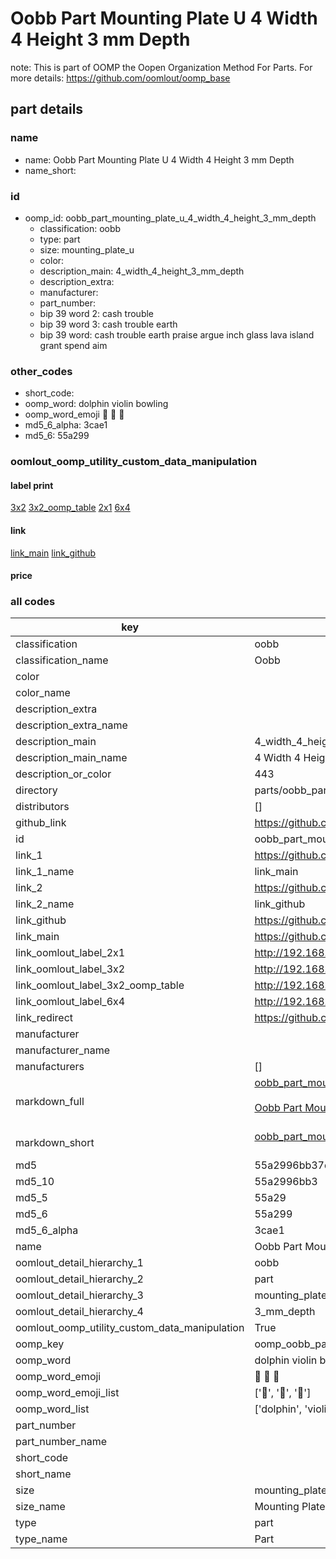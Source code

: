 # Oobb Part Mounting Plate U 4 Width 4 Height 3 mm Depth  

note: This is part of OOMP the Oopen Organization Method For Parts. For more details: https://github.com/oomlout/oomp_base

##  part details
  







### name
* name: Oobb Part Mounting Plate U 4 Width 4 Height 3 mm Depth
* name_short: 
### id
* oomp_id: oobb_part_mounting_plate_u_4_width_4_height_3_mm_depth
  * classification: oobb
  * type: part
  * size: mounting_plate_u
  * color: 
  * description_main: 4_width_4_height_3_mm_depth
  * description_extra: 
  * manufacturer: 
  * part_number: 
  * bip 39 word 2: cash trouble
  * bip 39 word 3: cash trouble earth
  * bip 39 word: cash trouble earth praise argue inch glass lava island grant spend aim

### other_codes
* short_code: 
* oomp_word: dolphin violin bowling
* oomp_word_emoji :dolphin: :violin: :bowling:
* md5_6_alpha: 3cae1
* md5_6: 55a299






### oomlout_oomp_utility_custom_data_manipulation
#### label print
[3x2](http://192.168.1.245:1112/?label=oomp%203cae1)
[3x2_oomp_table](http://192.168.1.108:1112/?label=oomp%203cae1)
[2x1](http://192.168.1.242:1112/?label=oomp%203cae1)
[6x4](http://192.168.1.55:1112/?label=oomp%203cae1)    

#### link

[link_main](https://github.com/oomlout/oomlout_oomp_version_1_messy/tree/main/parts/oobb_part_mounting_plate_u_4_width_4_height_3_mm_depth) [link_github](https://github.com/oomlout/oomlout_oomp_version_1_messy/tree/main/parts/oobb_part_mounting_plate_u_4_width_4_height_3_mm_depth)                             

#### price







### all codes 
| key | value |  
| --- | --- |  
| classification | oobb |  
| classification_name | Oobb |  
| color |  |  
| color_name |  |  
| description_extra |  |  
| description_extra_name |  |  
| description_main | 4_width_4_height_3_mm_depth |  
| description_main_name | 4 Width 4 Height 3 mm Depth |  
| description_or_color | 443 |  
| directory | parts/oobb_part_mounting_plate_u_4_width_4_height_3_mm_depth |  
| distributors | [] |  
| github_link | https://github.com/oomlout/oomlout_oomp_part_src/tree/main/parts/oobb_part_mounting_plate_u_4_width_4_height_3_mm_depth |  
| id | oobb_part_mounting_plate_u_4_width_4_height_3_mm_depth |  
| link_1 | https://github.com/oomlout/oomlout_oomp_version_1_messy/tree/main/parts/oobb_part_mounting_plate_u_4_width_4_height_3_mm_depth |  
| link_1_name | link_main |  
| link_2 | https://github.com/oomlout/oomlout_oomp_version_1_messy/tree/main/parts/oobb_part_mounting_plate_u_4_width_4_height_3_mm_depth |  
| link_2_name | link_github |  
| link_github | https://github.com/oomlout/oomlout_oomp_version_1_messy/tree/main/parts/oobb_part_mounting_plate_u_4_width_4_height_3_mm_depth |  
| link_main | https://github.com/oomlout/oomlout_oomp_version_1_messy/tree/main/parts/oobb_part_mounting_plate_u_4_width_4_height_3_mm_depth |  
| link_oomlout_label_2x1 | http://192.168.1.242:1112/?label=oomp%203cae1 |  
| link_oomlout_label_3x2 | http://192.168.1.245:1112/?label=oomp%203cae1 |  
| link_oomlout_label_3x2_oomp_table | http://192.168.1.108:1112/?label=oomp%203cae1 |  
| link_oomlout_label_6x4 | http://192.168.1.55:1112/?label=oomp%203cae1 |  
| link_redirect | https://github.com/oomlout/oomlout_oomp_version_1_messy/tree/main/parts/oobb_part_mounting_plate_u_4_width_4_height_3_mm_depth |  
| manufacturer |  |  
| manufacturer_name |  |  
| manufacturers | [] |  
| markdown_full | [oobb_part_mounting_plate_u_4_width_4_height_3_mm_depth](none)<br>[](none)<br>[Oobb Part Mounting Plate U 4 Width 4 Height 3 Mm Depth](none)<br><br> |  
| markdown_short | [oobb_part_mounting_plate_u_4_width_4_height_3_mm_depth](none)<br><br> |  
| md5 | 55a2996bb37dcc5dc905ca988afa411a |  
| md5_10 | 55a2996bb3 |  
| md5_5 | 55a29 |  
| md5_6 | 55a299 |  
| md5_6_alpha | 3cae1 |  
| name | Oobb Part Mounting Plate U 4 Width 4 Height 3 mm Depth |  
| oomlout_detail_hierarchy_1 | oobb |  
| oomlout_detail_hierarchy_2 | part |  
| oomlout_detail_hierarchy_3 | mounting_plate_u |  
| oomlout_detail_hierarchy_4 | 3_mm_depth |  
| oomlout_oomp_utility_custom_data_manipulation | True |  
| oomp_key | oomp_oobb_part_mounting_plate_u_4_width_4_height_3_mm_depth |  
| oomp_word | dolphin violin bowling |  
| oomp_word_emoji | :dolphin: :violin: :bowling: |  
| oomp_word_emoji_list | [':dolphin:', ':violin:', ':bowling:'] |  
| oomp_word_list | ['dolphin', 'violin', 'bowling'] |  
| part_number |  |  
| part_number_name |  |  
| short_code |  |  
| short_name |  |  
| size | mounting_plate_u |  
| size_name | Mounting Plate U |  
| type | part |  
| type_name | Part |  
